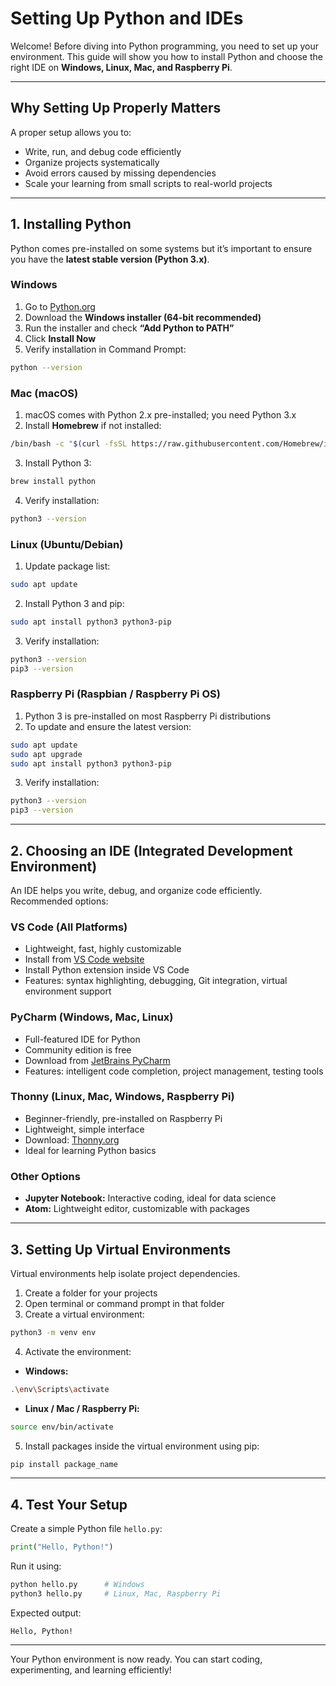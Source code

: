 # Setting Up Python and IDEs

Welcome! Before diving into Python programming, you need to set up your environment. This guide will show you how to install Python and choose the right IDE on **Windows, Linux, Mac, and Raspberry Pi**.

---

## Why Setting Up Properly Matters

A proper setup allows you to:

* Write, run, and debug code efficiently
* Organize projects systematically
* Avoid errors caused by missing dependencies
* Scale your learning from small scripts to real-world projects

---

## 1. Installing Python

Python comes pre-installed on some systems but it’s important to ensure you have the **latest stable version (Python 3.x)**.

### Windows

1. Go to [Python.org](https://www.python.org/downloads/windows/)
2. Download the **Windows installer (64-bit recommended)**
3. Run the installer and check **“Add Python to PATH”**
4. Click **Install Now**
5. Verify installation in Command Prompt:

```bash
python --version
```

### Mac (macOS)

1. macOS comes with Python 2.x pre-installed; you need Python 3.x
2. Install **Homebrew** if not installed:

```bash
/bin/bash -c "$(curl -fsSL https://raw.githubusercontent.com/Homebrew/install/HEAD/install.sh)"
```

3. Install Python 3:

```bash
brew install python
```

4. Verify installation:

```bash
python3 --version
```

### Linux (Ubuntu/Debian)

1. Update package list:

```bash
sudo apt update
```

2. Install Python 3 and pip:

```bash
sudo apt install python3 python3-pip
```

3. Verify installation:

```bash
python3 --version
pip3 --version
```

### Raspberry Pi (Raspbian / Raspberry Pi OS)

1. Python 3 is pre-installed on most Raspberry Pi distributions
2. To update and ensure the latest version:

```bash
sudo apt update
sudo apt upgrade
sudo apt install python3 python3-pip
```

3. Verify installation:

```bash
python3 --version
pip3 --version
```

---

## 2. Choosing an IDE (Integrated Development Environment)

An IDE helps you write, debug, and organize code efficiently. Recommended options:

### VS Code (All Platforms)

* Lightweight, fast, highly customizable
* Install from [VS Code website](https://code.visualstudio.com/)
* Install Python extension inside VS Code
* Features: syntax highlighting, debugging, Git integration, virtual environment support

### PyCharm (Windows, Mac, Linux)

* Full-featured IDE for Python
* Community edition is free
* Download from [JetBrains PyCharm](https://www.jetbrains.com/pycharm/download/)
* Features: intelligent code completion, project management, testing tools

### Thonny (Linux, Mac, Windows, Raspberry Pi)

* Beginner-friendly, pre-installed on Raspberry Pi
* Lightweight, simple interface
* Download: [Thonny.org](https://thonny.org/)
* Ideal for learning Python basics

### Other Options

* **Jupyter Notebook:** Interactive coding, ideal for data science
* **Atom:** Lightweight editor, customizable with packages

---

## 3. Setting Up Virtual Environments

Virtual environments help isolate project dependencies.

1. Create a folder for your projects
2. Open terminal or command prompt in that folder
3. Create a virtual environment:

```bash
python3 -m venv env
```

4. Activate the environment:

* **Windows:**

```bash
.\env\Scripts\activate
```

* **Linux / Mac / Raspberry Pi:**

```bash
source env/bin/activate
```

5. Install packages inside the virtual environment using pip:

```bash
pip install package_name
```

---

## 4. Test Your Setup

Create a simple Python file `hello.py`:

```python
print("Hello, Python!")
```

Run it using:

```bash
python hello.py      # Windows
python3 hello.py     # Linux, Mac, Raspberry Pi
```

Expected output:

```
Hello, Python!
```

---

Your Python environment is now ready. You can start coding, experimenting, and learning efficiently!
